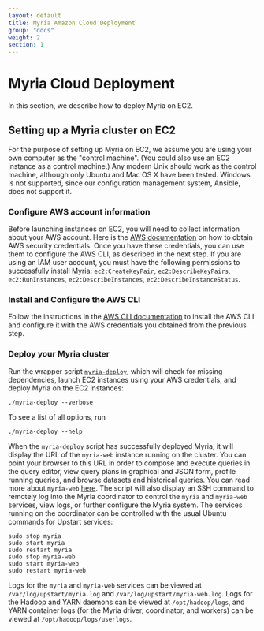 ```yaml
---
layout: default
title: Myria Amazon Cloud Deployment
group: "docs"
weight: 2
section: 1
---
```

# Myria Cloud Deployment
In this section, we describe how to deploy Myria on EC2.

## Setting up a Myria cluster on EC2

For the purpose of setting up Myria on EC2, we assume you are using your own computer as the "control machine". (You could also use an EC2 instance as a control machine.) Any modern Unix should work as the control machine, although only Ubuntu and Mac OS X have been tested. Windows is not supported, since our configuration management system, Ansible, does not support it.

### __Configure AWS account information__
Before launching instances on EC2, you will need to collect information about your AWS account. Here is the [AWS documentation](http://docs.aws.amazon.com/general/latest/gr/managing-aws-access-keys.html) on how to obtain AWS security credentials. Once you have these credentials, you can use them to configure the AWS CLI, as described in the next step. If you are using an IAM user account, you must have the following permissions to successfully install Myria: `ec2:CreateKeyPair`, `ec2:DescribeKeyPairs`, `ec2:RunInstances`, `ec2:DescribeInstances`, `ec2:DescribeInstanceStatus`.

### __Install and Configure the AWS CLI__
Follow the instructions in the [AWS CLI documentation](http://docs.aws.amazon.com/cli/latest/userguide/installing.html) to install the AWS CLI and configure it with the AWS credentials you obtained from the previous step.

### __Deploy your Myria cluster__
Run the wrapper script [`myria-deploy`](https://raw.githubusercontent.com/uwescience/myria-ec2-ansible/master/myria-deploy), which will check for missing dependencies, launch EC2 instances using your AWS credentials, and deploy Myria on the EC2 instances:

```
./myria-deploy --verbose
```

To see a list of all options, run

```
./myria-deploy --help
```
When the `myria-deploy` script has successfully deployed Myria, it will display the URL of the `myria-web` instance running on the cluster. You can point your browser to this URL in order to compose and execute queries in the query editor, view query plans in graphical and JSON form, profile running queries, and browse datasets and historical queries. You can read more about `myria-web` [here](http://myria.cs.washington.edu/docs/myria-web/index.html). The script will also display an SSH command to remotely log into the Myria coordinator to control the `myria` and `myria-web` services, view logs, or further configure the Myria system. The services running on the coordinator can be controlled with the usual Ubuntu commands for Upstart services:

```
sudo stop myria
sudo start myria
sudo restart myria
sudo stop myria-web
sudo start myria-web
sudo restart myria-web
```

Logs for the `myria` and `myria-web` services can be viewed at `/var/log/upstart/myria.log` and `/var/log/upstart/myria-web.log`. Logs for the Hadoop and YARN daemons can be viewed at `/opt/hadoop/logs`, and YARN container logs (for the Myria driver, coordinator, and workers) can be viewed at `/opt/hadoop/logs/userlogs`.
